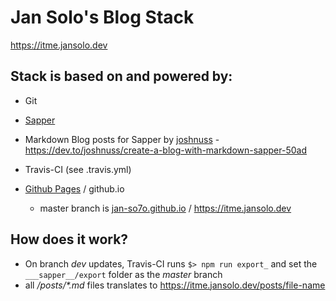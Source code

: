 # Jan Solo's Blog Stack

https://itme.jansolo.dev

## Stack is based on and powered by:

- Git
- [Sapper](https://github.com/sveltejs/sapper)
- Markdown Blog posts for Sapper by [joshnuss](https://github.com/joshnuss/sapper-template) - https://dev.to/joshnuss/create-a-blog-with-markdown-sapper-50ad
- Travis-CI (see .travis.yml)
- [Github Pages](https://pages.github.com/) / github.io 

    - master branch is [jan-so7o.github.io](https://help.github.com/articles/setting-up-a-custom-domain-with-github-pages/) / https://itme.jansolo.dev

## How does it work?

- On branch *dev* updates, Travis-CI runs `$> npm run export_` and set the `___sapper__/export` folder as the *master* branch
- all _/posts/*.md_ files translates to  https://itme.jansolo.dev/posts/file-name

